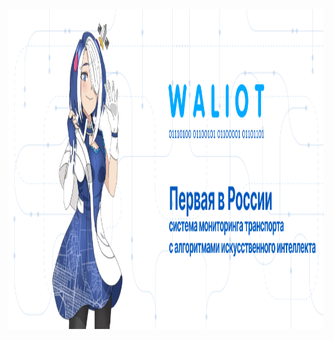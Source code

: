 <p align="center">
    <img src="https://github.com/waliot/.github/blob/main/profile/banner_v1.png"
        height="512">
</p>
